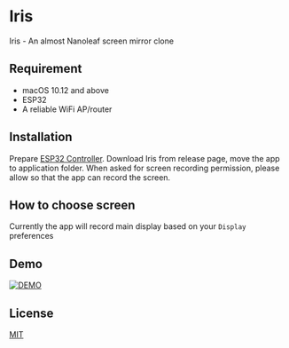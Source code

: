 # Iris
Iris - An almost Nanoleaf screen mirror clone

## Requirement
- macOS 10.12 and above
- ESP32
- A reliable WiFi AP/router

## Installation
Prepare [ESP32 Controller](https://github.com/blacklizard/Iris-ESP32-Controller). Download Iris from release page, move the app to application folder. When asked for screen recording permission, please allow so that the app can record the screen.

## How to choose screen
Currently the app will record main display based on your `Display` preferences

## Demo
[![DEMO](https://img.youtube.com/vi/C9QXhIt1I5A/0.jpg)](https://www.youtube.com/watch?v=C9QXhIt1I5A)

## License
[MIT](LICENSE)
